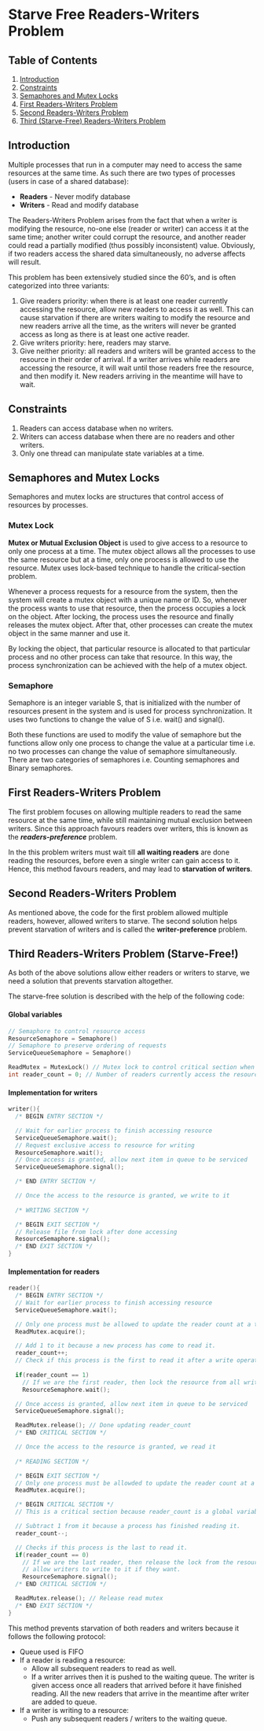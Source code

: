 # Starve Free Readers-Writers Problem



## Table of Contents
1. [Introduction](#one)
2. [Constraints](#two)
3. [Semaphores and Mutex Locks](#three)
4. [First Readers-Writers Problem](#four)
5. [Second Readers-Writers Problem](#five)
6. [Third (Starve-Free) Readers-Writers Problem](#six)

## <a name="one"></a>Introduction
Multiple processes that run in a computer may need to access the same resources at the same time. As such there are two types of processes (users in case of a shared database):
* **Readers** - Never modify database
* **Writers** - Read and modify database

The Readers-Writers Problem arises from the fact that when a writer is modifying the resource, no-one else (reader or writer) can access it at the same time; another writer could corrupt the resource, and another reader could read a partially modified (thus possibly inconsistent) value. Obviously, if two readers access the shared data simultaneously, no adverse affects will result.

This problem has been extensively studied since the 60’s, and is often categorized into three variants:

1. Give readers priority: when there is at least one reader currently accessing the resource, allow new readers to access it as well. This can cause starvation if there are writers waiting to modify the resource and new readers arrive all the time, as the writers will never be granted access as long as there is at least one active reader.
2. Give writers priority: here, readers may starve.
3. Give neither priority: all readers and writers will be granted access to the resource in their order of arrival. If a writer arrives while readers are accessing the resource, it will wait until those readers free the resource, and then modify it. New readers arriving in the meantime will have to wait.

## <a name="two"></a>Constraints 
1. Readers can access database when no writers.
2. Writers can access database when there are no readers and other writers.
3. Only one thread can manipulate state variables at a time.


## <a name="three"></a>Semaphores and Mutex Locks
Semaphores and mutex locks are structures that control access of resources by processes.

### Mutex Lock
**Mutex or Mutual Exclusion Object** is used to give access to a resource to only one process at a time. The mutex object allows all the processes to use the same resource but at a time, only one process is allowed to use the resource. Mutex uses lock-based technique to handle the critical-section problem.

Whenever a process requests for a resource from the system, then the system will create a mutex object with a unique name or ID. So, whenever the process wants to use that resource, then the process occupies a lock on the object. After locking, the process uses the resource and finally releases the mutex object. After that, other processes can create the mutex object in the same manner and use it.

By locking the object, that particular resource is allocated to that particular process and no other process can take that resource. In this way, the process synchronization can be achieved with the help of a mutex object.

### Semaphore
Semaphore is an integer variable S, that is initialized with the number of resources present in the system and is used for process synchronization. It uses two functions to change the value of S i.e. wait() and signal().

Both these functions are used to modify the value of semaphore but the functions allow only one process to change the value at a particular time i.e. no two processes can change the value of semaphore simultaneously. There are two categories of semaphores i.e. Counting semaphores and Binary semaphores.


## <a name="four"></a>First Readers-Writers Problem

The first problem focuses on allowing multiple readers to read the same resource at the same time, while still maintaining mutual exclusion between writers. Since this approach favours readers over writers, this is known as the ***readers-preference*** problem.

In the this problem writers must wait till **all waiting readers** are done reading the resources, before even a single writer can gain access to it. Hence, this method favours readers, and may lead to **starvation of writers**.


## <a name="five"></a>Second Readers-Writers Problem

As mentioned above, the code for the first problem allowed multiple readers, however, allowed writers to starve. The second solution helps prevent starvation of writers and is called the **writer-preference** problem.

## <a name="six"></a> Third Readers-Writers Problem (Starve-Free!)
As both of the above solutions allow either readers or writers to starve, we need a solution that prevents starvation altogether.

The starve-free solution is described with the help of the following code:


#### Global variables
```cpp
// Semaphore to control resource access
ResourceSemaphore = Semaphore()
// Semaphore to preserve ordering of requests
ServiceQueueSemaphore = Semaphore()

ReadMutex = MutexLock() // Mutex lock to control critical section when updating reader_count
int reader_count = 0; // Number of readers currently access the resource
```

#### Implementation for writers
```cpp
writer(){
  /* BEGIN ENTRY SECTION */

  // Wait for earlier process to finish accessing resource
  ServiceQueueSemaphore.wait();
  // Request exclusive access to resource for writing
  ResourceSemaphore.wait();
  // Once access is granted, allow next item in queue to be serviced
  ServiceQueueSemaphore.signal();

  /* END ENTRY SECTION */

  // Once the access to the resource is granted, we write to it
  
  /* WRITING SECTION */

  /* BEGIN EXIT SECTION */
  // Release file from lock after done accessing
  ResourceSemaphore.signal();
  /* END EXIT SECTION */
}
```

#### Implementation for readers
```cpp
reader(){
  /* BEGIN ENTRY SECTION */
  // Wait for earlier process to finish accessing resource
  ServiceQueueSemaphore.wait();

  // Only one process must be allowed to update the reader count at a time.
  ReadMutex.acquire();

  // Add 1 to it because a new process has come to read it.
  reader_count++;
  // Check if this process is the first to read it after a write operation has been done.
  
  if(reader_count == 1)
    // If we are the first reader, then lock the resource from all writers (but not other readers).
    ResourceSemaphore.wait();

  // Once access is granted, allow next item in queue to be serviced
  ServiceQueueSemaphore.signal();

  ReadMutex.release(); // Done updating reader_count
  /* END CRITICAL SECTION */

  // Once the access to the resource is granted, we read it
  
  /* READING SECTION */

  /* BEGIN EXIT SECTION */
  // Only one process must be allowded to update the reader count at a time.
  ReadMutex.acquire();

  /* BEGIN CRITICAL SECTION */
  // This is a critical section because reader_count is a global variable and is being updated.

  // Subtract 1 from it because a process has finished reading it.
  reader_count--;

  // Checks if this process is the last to read it.
  if(reader_count == 0)
    // If we are the last reader, then release the lock from the resource, and
    // allow writers to write to it if they want.
    ResourceSemaphore.signal();
  /* END CRITICAL SECTION */

  ReadMutex.release(); // Release read mutex
  /* END EXIT SECTION */
}
```

This method prevents starvation of both readers and writers because it follows the following protocol:
- Queue used is FIFO
- If a reader is reading a resource: 
	- Allow all subsequent readers to read as well.
	- If a writer arrives then it is pushed to the waiting queue. The writer is given access once all readers that arrived before it have finished reading. All the new readers that arrive in the meantime after writer are added to queue.
- If a writer is writing to a resource:
	- Push any subsequent readers / writers to the waiting queue.

